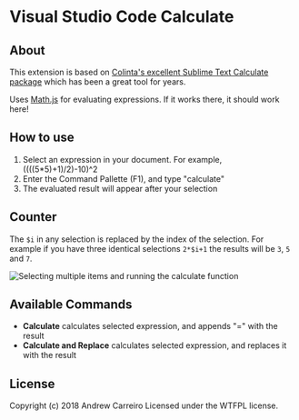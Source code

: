 # Visual Studio Code Calculate

## About 
This extension is based on [Colinta's excellent Sublime Text Calculate package](https://github.com/colinta/SublimeCalculate) which has been a great tool for years.

Uses [Math.js](https://github.com/josdejong/mathjs) for evaluating expressions. If it works there, it should work here!

## How to use
1. Select an expression in your document. For example, ((((5*5)+1)/2)-10)^2
2. Enter the Command Pallette (F1), and type "calculate"
3. The evaluated result will appear after your selection

## Counter

The `$i` in any selection is replaced by the index of the selection. For example if you have three identical selections `2*$i+1` the results will be `3`, `5` and `7`.

![Selecting multiple items and running the calculate function](https://i.imgur.com/a1LDrLH.gif "Selecting multiple items and running the calculate function")

## Available Commands
- **Calculate** calculates selected expression, and appends "=" with the result
- **Calculate and Replace** calculates selected expression, and replaces it with the result

## License
Copyright (c) 2018 Andrew Carreiro
Licensed under the WTFPL license.
